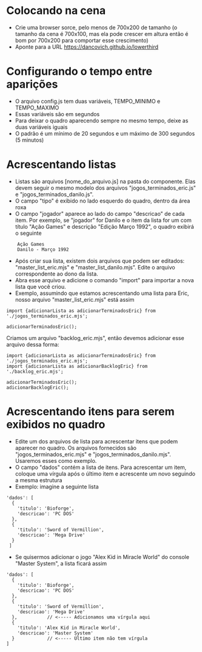 # Colocando na cena

- Crie uma browser sorce, pelo menos de 700x200 de tamanho
  (o tamanho da cena é 700x100, mas ela pode crescer em altura então é bom por 700x200 para comportar esse crescimento)
- Aponte para a URL https://dancovich.github.io/lowerthird

# Configurando o tempo entre aparições

- O arquivo config.js tem duas variáveis, TEMPO_MINIMO e TEMPO_MAXIMO
- Essas variáveis são em segundos
- Para deixar o quadro aparecendo sempre no mesmo tempo, deixe as duas variáveis iguais
- O padrão é um mínimo de 20 segundos e um máximo de 300 segundos (5 minutos)

# Acrescentando listas

- Listas são arquivos [nome_do_arquivo.js] na pasta do componente. Elas devem seguir o mesmo modelo dos arquivos "jogos_terminados_eric.js" e "jogos_terminados_danilo.js".
- O campo "tipo" é exibido no lado esquerdo do quadro, dentro da área roxa
- O campo "jogador" aparece ao lado do campo "descricao" de cada item. Por exemplo, se "jogador" for Danilo e
  o item da lista for um com título "Ação Games" e descrição "Edição Março 1992", o quadro exibirá o seguinte
```
    Ação Games
    Danilo - Março 1992
```
- Após criar sua lista, existem dois arquivos que podem ser editados: "master_list_eric.mjs" e "master_list_danilo.mjs". Edite o arquivo correspondente ao dono da lista.
- Abra esse arquivo e adicione o comando "import" para importar a nova lista que você criou.
- Exemplo, assumindo que estamos acrescentando uma lista para Eric, nosso arquivo "master_list_eric.mjs" está assim

```
import {adicionarLista as adicionarTerminadosEric} from './jogos_terminados_eric.mjs';

adicionarTerminadosEric();
```
Criamos um arquivo "backlog_eric.mjs", então devemos adicionar esse arquivo dessa forma:
```
import {adicionarLista as adicionarTerminadosEric} from './jogos_terminados_eric.mjs';
import {adicionarLista as adicionarBacklogEric} from './backlog_eric.mjs';

adicionarTerminadosEric();
adicionarBacklogEric();
```

# Acrescentando itens para serem exibidos no quadro

- Edite um dos arquivos de lista para acrescentar itens que podem aparecer no quadro.
  Os arquivos fornecidos são "jogos_terminados_eric.mjs" e "jogos_terminados_danilo.mjs". Usaremos esses como exemplo.
- O campo "dados" contém a lista de itens. Para acrescentar um item, coloque uma vírgula após o último
  item e acrescente um novo seguindo a mesma estrutura
- Exemplo: imagine a seguinte lista
```
'dados': [
  {
    'titulo': 'Bioforge',
    'descricao': 'PC DOS'
  },
  {
    'titulo': 'Sword of Vermillion',
    'descricao': 'Mega Drive'
  }
 ]
```

- Se quisermos adicionar o jogo "Alex Kid in Miracle World" do console "Master System", a lista ficará assim
```
'dados': [
  {
    'titulo': 'Bioforge',
    'descricao': 'PC DOS'
  },
  {
    'titulo': 'Sword of Vermillion',
    'descricao': 'Mega Drive'
  },           // <----- Adicionamos uma vírgula aqui
  {
    'titulo': 'Alex Kid in Miracle World',
    'descricao': 'Master System'
  }            // <----- Último item não tem vírgula
]
```
